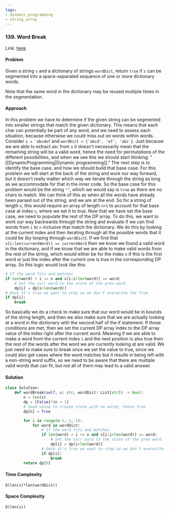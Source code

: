 ```yaml
---
tags:
- dynamic_programming
- string_array
---
```


### 139. Word Break

Link: [here](https://leetcode.com/problems/word-break/description/)

#### Problem
Given a string `s` and a dictionary of strings `wordDict`, return `true` if `s` can be segmented into a space-separated sequence of one or more dictionary words.

Note that the same word in the dictionary may be reused multiple times in the segmentation.

#### Approach
In this problem we have to determine if the given string can be segmented into smaller strings that match the given dictionary. This means that each char can potentially be part of any word, and we need to assess each situation, because otherwise we could miss out on words within words. Consider `s = 'abcdef` and `wordDict = {'abcd', 'ef', 'abc'}`. Just because we are able to extract `abc` from `s` it doesn't necessarily mean that the remaining string will be a valid word, hence the need for permutations of the different possibilities, and when we see this we should start thinking: "[[DynamicProgramming|Dynamic programming]]."
The next step is to identify the base case, and how we should build that base case. For this problem we will start at the back of the string and work our way forward, but it doesn't really matter which way we iterate through the string as long as we accommodate for that in the inner code.
So the base case for this problem would be the string `""`, which we would say is `true` as there are no chars to match. We can think of this as when all the words have already been parsed out of the string, and we are at the end. So for a string of length `n`, this would require an array of length `n+1` to account for that base case at index `n`, where we set it to true.
Now that we have set the base case, we need to populate the rest of the DP array. To do this, we want to work our way backwards through the string and evaluate if we can find words from `i` to `n` inclusive that match the dictionary. We do this by looking at the current index and then iterating through all the possible words that it could be (by looping through `wordDict`). If we find that `s[i:len(currentWord)] == currentWord` then we know we found a valid word in the dictionary, and if we know that we are able to make valid words from the rest of the string, which would either be for the index `n` if this is the first word or just the index after the current one is true in the corresponding DP array. So this logic would look like this:
```python
# If the word fits and matches 
if len(word) + i <= n and s[i:i+len(word)] == word:
    # Set the curr word to the state of the prev word 
    dp[i] = dp[i+len(word)] 
# Once it's true we want to stop so we don't overwrite the True
if dp[i]:
    break
```
So basically we do a check to make sure that our word would be in bounds of the string length, and then we also make sure that we are actually looking at a word in the dictionary with the second half of the if statement. If those conditions are met, then we set the current DP array index to the DP array value of the index right after the current word. Meaning if we are able to make a word from the current index `i` and the next position is also true then the rest of the words after the word we are currently looking at are valid. We just need to make sure to break once we set the value to true, since we could also get cases where the word matches but it results in being left with a non-string word suffix, so we need to be aware that there are multiple valid words that can fit, but not all of them may lead to a valid answer.

#### Solution
```python 
class Solution:
    def wordBreak(self, s: str, wordDict: List[str]) -> bool:
        n = len(s)
        dp = [False]*(n + 1)
        # Seed value to create state with no words, hence true
        dp[n] = True

        for i in range(n-1,-1,-1):
            for word in wordDict:
                # If the word fits and matches 
                if len(word) + i <= n and s[i:i+len(word)] == word:
                    # Set the curr word to the state of the prev word 
                    dp[i] = dp[i+len(word)] 
                # Once it's true we want to stop so we don't overwrite the True
                if dp[i]:
                    break
        return dp[0]
```

#### Time Complexity
`O(len(s)*len(wordDict))`

#### Space Complexity
`O(len(s))`

